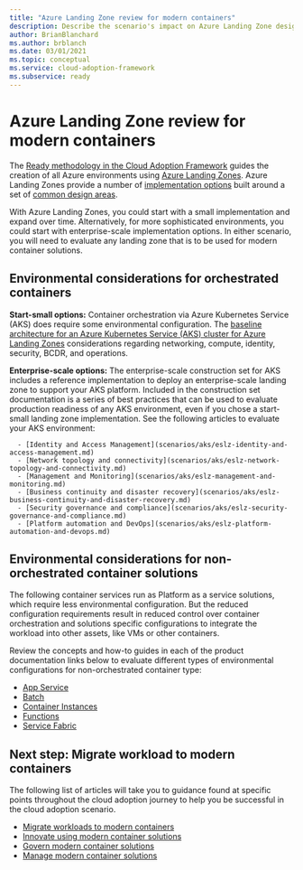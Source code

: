 ```yaml
---
title: "Azure Landing Zone review for modern containers"
description: Describe the scenario's impact on Azure Landing Zone design
author: BrianBlanchard
ms.author: brblanch
ms.date: 03/01/2021
ms.topic: conceptual
ms.service: cloud-adoption-framework
ms.subservice: ready
---
```


# Azure Landing Zone review for modern containers

The [Ready methodology in the Cloud Adoption Framework](../../ready/index.md) guides the creation of all Azure environments using [Azure Landing Zones](../../ready/landing-zone/index.md). Azure Landing Zones provide a number of [implementation options](../../ready/landing-zone/implementation-options.md) built around a set of [common design areas](../../ready/landing-zone/design-areas.md).

With Azure Landing Zones, you could start with a small implementation and expand over time. Alternatively, for more sophisticated environments, you could start with enterprise-scale implementation options. In either scenario, you will need to evaluate any landing zone that is to be used for modern container solutions.

## Environmental considerations for orchestrated containers

**Start-small options:** Container orchestration via Azure Kubernetes Service (AKS) does require some environmental configuration. The [baseline architecture for an Azure Kubernetes Service (AKS) cluster for Azure Landing Zones](https://docs.microsoft.com/azure/architecture/reference-architectures/containers/aks/secure-baseline-aks?bc=%2fazure%2fcloud-adoption-framework%2f_bread%2ftoc.json&toc=%2fazure%2fcloud-adoption-framework%2ftoc.json) considerations regarding networking, compute, identity, security, BCDR, and operations.

**Enterprise-scale options:** The enterprise-scale construction set for AKS includes a reference implementation to deploy an enterprise-scale landing zone to support your AKS platform. Included in the construction set documentation is a series of best practices that can be used to evaluate production readiness of any AKS environment, even if you chose a start-small landing zone implementation. See the following articles to evaluate your AKS environment:

      - [Identity and Access Management](scenarios/aks/eslz-identity-and-access-management.md)
      - [Network topology and connectivity](scenarios/aks/eslz-network-topology-and-connectivity.md)
      - [Management and Monitoring](scenarios/aks/eslz-management-and-monitoring.md)
      - [Business continuity and disaster recovery](scenarios/aks/eslz-business-continuity-and-disaster-recovery.md)
      - [Security governance and compliance](scenarios/aks/eslz-security-governance-and-compliance.md)
      - [Platform automation and DevOps](scenarios/aks/eslz-platform-automation-and-devops.md)

## Environmental considerations for non-orchestrated container solutions

The following container services run as Platform as a service solutions, which require less environmental configuration. But the reduced configuration requirements result in reduced control over container orchestration and solutions specific configurations to integrate the workload into other assets, like VMs or other containers.

Review the concepts and how-to guides in each of the product documentation links below to evaluate different types of environmental configurations for non-orchestrated container type:

- [App Service](/azure/app-service/)
- [Batch](/azure/batch/batch-technical-overview)
- [Container Instances](/azure/container-instances/container-instances-overview)
- [Functions](/azure/azure-functions/functions-overview)
- [Service Fabric](/azure/service-fabric/service-fabric-overview)

## Next step: Migrate workload to modern containers

The following list of articles will take you to guidance found at specific points throughout the cloud adoption journey to help you be successful in the cloud adoption scenario.

- [Migrate workloads to modern containers](./migrate.md)
- [Innovate using modern container solutions](./innovate.md)
- [Govern modern container solutions](./govern.md)
- [Manage modern container solutions](./manage.md)
